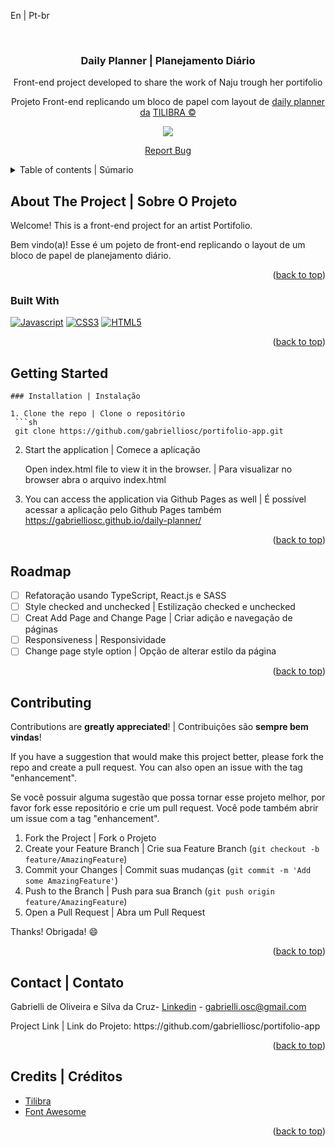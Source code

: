 <a name="readme-top">En | Pt-br</a>

<br />
<div align="center">
<h3 align="center">Daily Planner | Planejamento Diário</h3>
  <p align="center">
    Front-end project developed to share the work of Naju trough her portifolio
  </p>
  <p>
    Projeto Front-end replicando um bloco de papel com layout de 
    <a href="https://www.americanas.com.br/produto/2698648473/bloco-planner-2023-diario-office-basics?pfm_carac=planner-2023-office-basics&pfm_index=9&pfm_page=search&pfm_pos=grid&pfm_type=search_page&offerId=6386043042e8459f0fcac5fa" target="_blank">daily planner da</a>
    <a href="https://www.tilibra.com.br/">TILIBRA ©</a>
  </p>
  <p><img src="https://github.com/gabrielliosc/daily-planner/assets/33656144/5564a1a6-2546-46c1-955f-aec76d92d00d" /></p>
  <p><a href="https://github.com/gabrielliosc/portifolio-app/issues">Report Bug</a></p>
</div>

<details>
  <summary>Table of contents | Súmario</summary>
  <ol>
    <li>
      <a href="#about-the-project">About the Project | Sobre o projeto</a>
      <ul>
        <li><a href="#built-with">Built With | Construído Utilizando</a></li>
      </ul>
    </li>
    <li>
      <a href="#getting-started">Getting Started | Inicializando</a>
    </li>
    <li><a href="#roadmap">Roadmap</a></li>
    <li><a href="#contact">Contact | Contato</a></li>
    <li><a href="#credits">Credits | Créditos</a></li>
  </ol>
</details>

## About The Project | Sobre O Projeto

Welcome! This is a front-end project for an artist Portifolio.

<p>Bem vindo(a)! Esse é um pojeto de front-end replicando o layout de um bloco de papel de planejamento diário.</p>

<p align="right">(<a href="#readme-top">back to top</a>)</p>

### Built With

[![Javascript][Javascript]][Javascript-url] [![CSS3][CSS3]][CSS3-url] [![HTML5][HTML5]][HTML5-url]

<p align="right">(<a href="#readme-top">back to top</a>)</p>

<!-- GETTING STARTED -->
## Getting Started
  ```
### Installation | Instalação

1. Clone the repo | Clone o repositório
   ```sh
   git clone https://github.com/gabrielliosc/portifolio-app.git
   ```

2. Start the application | Comece a aplicação
   
   Open index.html file to view it in the browser. | Para visualizar no browser abra o arquivo index.html
   
3. You can access the application via Github Pages as well | É possível acessar a aplicação pelo Github Pages também
   https://gabrielliosc.github.io/daily-planner/

<p align="right">(<a href="#readme-top">back to top</a>)</p>

## Roadmap

- [ ] Refatoração usando TypeScript, React.js e SASS
- [ ] Style checked and unchecked | Estilização checked e unchecked 
- [ ] Creat Add Page and Change Page | Criar adição e navegação de páginas
- [ ] Responsiveness  | Responsividade
- [ ] Change page style option | Opção de alterar estilo da página

<p align="right">(<a href="#readme-top">back to top</a>)</p>

## Contributing
Contributions are **greatly appreciated**! | Contribuições são **sempre bem vindas**!

If you have a suggestion that would make this project better, please fork the repo and create a pull request. You can also open an issue with the tag "enhancement".
<p>Se você possuir alguma sugestão que possa tornar esse projeto melhor, por favor fork esse repositório e crie um pull request. Você pode também abrir um issue com a tag "enhancement".</p>

1. Fork the Project | Fork o Projeto
2. Create your Feature Branch | Crie sua  Feature Branch (`git checkout -b feature/AmazingFeature`)
3. Commit your Changes | Commit suas mudanças (`git commit -m 'Add some AmazingFeature'`)
4. Push to the Branch | Push para sua Branch (`git push origin feature/AmazingFeature`)
5. Open a Pull Request | Abra um Pull Request

Thanks! Obrigada! 😄

<p align="right">(<a href="#readme-top">back to top</a>)</p>

## Contact | Contato

Gabrielli de Oliveira e Silva da Cruz- [Linkedin](https://www.linkedin.com/in/gabrielli-oliveira-cruz/) - gabrielli.osc@gmail.com
<p>Project Link | Link do Projeto: https://github.com/gabrielliosc/portifolio-app</p>

<p align="right">(<a href="#readme-top">back to top</a>)</p>

## Credits | Créditos

* [Tilibra](https://www.tilibra.com.br/)
* [Font Awesome](https://fontawesome.com)

<p align="right">(<a href="#readme-top">back to top</a>)</p>

[Javascript]: https://img.shields.io/badge/Javascript-efd81d?style=for-the-badge&logo=javascript&logoColor=ffffff
[Javascript-url]: https://developer.mozilla.org/pt-BR/docs/Web/JavaScript
[HTML5]: https://img.shields.io/badge/Html5-ea5d24?style=for-the-badge&logo=Html5&logoColor=ffffff
[HTML5-url]: https://developer.mozilla.org/en-US/docs/Glossary/HTML5
[CSS3]: https://img.shields.io/badge/css3-2862e9?style=for-the-badge&logo=css3&logoColor=ffffff
[CSS3-url]: https://developer.mozilla.org/pt-BR/docs/Web/CSS
